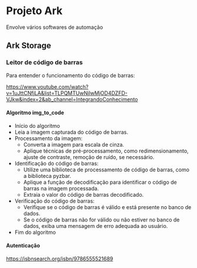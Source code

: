 # Projeto Ark

Envolve vários softwares de automação

## Ark Storage

### Leitor de código de barras

Para entender o funcionamento do código de barras:

https://www.youtube.com/watch?v=1uJttCNfjLA&list=TLPQMTUwNjIwMjOD4DZFD-VJkw&index=2&ab_channel=IntegrandoConhecimento

#### Algoritmo img_to_code

- Início do algoritmo
- Leia a imagem capturada do código de barras.
- Processamento da imagem:
  - Converta a imagem para escala de cinza.
  - Aplique técnicas de pré-processamento, como redimensionamento, ajuste de contraste, remoção de ruído, se necessário.
- Identificação do código de barras:
  - Utilize uma biblioteca de processamento de código de barras, como a biblioteca pyzbar.
  - Aplique a função de decodificação para identificar o código de barras na imagem processada.
  - Extraia o valor do código de barras decodificado.
- Verificação do código de barras:
  - Verifique se o código de barras é válido e está presente no banco de dados.
  - Se o código de barras não for válido ou não estiver no banco de dados, exiba uma mensagem de erro adequada ao usuário.
- Fim do algoritmo

#### Autenticação

https://isbnsearch.org/isbn/9786555521689
